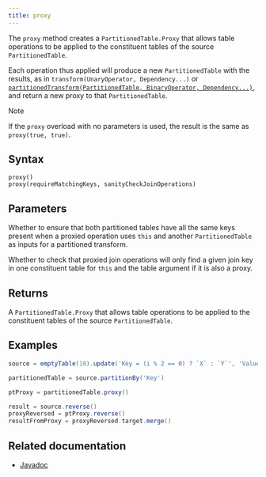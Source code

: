 ```yaml
---
title: proxy
---
```


The `proxy` method creates a `PartitionedTable.Proxy` that allows table operations to be applied to the constituent tables of the source `PartitionedTable`.

Each operation thus applied will produce a new `PartitionedTable` with the results, as in `transform(UnaryOperator, Dependency...)` or [`partitionedTransform(PartitionedTable, BinaryOperator, Dependency...)`](./partitionedTransform.md), and return a new proxy to that `PartitionedTable`.

> [!NOTE]
> If the `proxy` overload with no parameters is used, the result is the same as `proxy(true, true)`.

## Syntax

```
proxy()
proxy(requireMatchingKeys, sanityCheckJoinOperations)
```

## Parameters

<ParamTable>
<Param name="requireMatchingKeys" type="boolean">

Whether to ensure that both partitioned tables have all the same keys present when a proxied operation uses `this` and another `PartitionedTable` as inputs for a partitioned transform.

</Param>
<Param name="sanityCheckJoinOperations" type="boolean">

Whether to check that proxied join operations will only find a given join key in one constituent table for `this` and the table argument if it is also a proxy.

</Param>
</ParamTable>

## Returns

A `PartitionedTable.Proxy` that allows table operations to be applied to the constituent tables of the source `PartitionedTable`.

## Examples

```groovy order=source,resultFromProxy
source = emptyTable(10).update('Key = (i % 2 == 0) ? `X` : `Y`', 'Value = i')

partitionedTable = source.partitionBy('Key')

ptProxy = partitionedTable.proxy()

result = source.reverse()
proxyReversed = ptProxy.reverse()
resultFromProxy = proxyReversed.target.merge()
```

## Related documentation

- [Javadoc](https://deephaven.io/core/javadoc/io/deephaven/engine/table/PartitionedTable.html#proxy(boolean,boolean))
